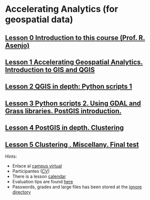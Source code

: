 # Accelerating Analytics (for geospatial data)

## [Lesson 0 Introduction to this course (Prof. R. Asenjo)](./lesson%201%20Intro/)
## [Lesson 1 Accelerating Geospatial Analytics. Introduction to GIS and QGIS](./lesson%20geo%201/)
## [Lesson 2 QGIS in depth: Python scripts 1](./lesson%20geo%202/)
## [Lesson 3 Python scripts 2. Using GDAL and Grass libraries. PostGIS introduction.](./lesson%20geo%203/)
## [Lesson 4 PostGIS in depth. Clustering](./lesson%20geo%204/)
## [Lesson 5 Clustering . Miscellany. Final test](./lesson%20geo%205/)

Hints:

* Enlace al [campus virtual](https://mop.cv.uma.es/course/view.php?id=16289)
* Participantes ([CV](https://mop.cv.uma.es/user/index.php?id=16289))
* There is a lesson [calendar](http://casium.uma.es/calendar?aa)
* Evaluation tips are found [here](./evaluation.md)
* Passwords, grades and large files has been stored at the [ignore directory](ignore)
